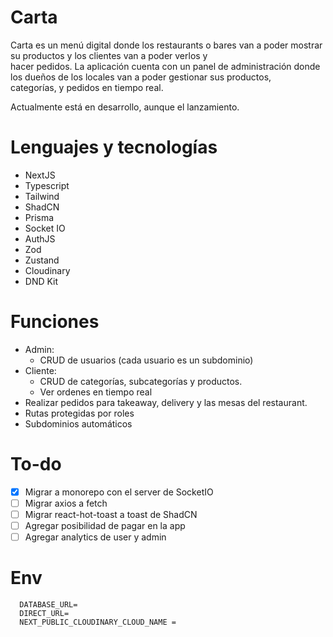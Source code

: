 # Carta

Carta es un menú digital donde los restaurants o bares van a poder mostrar su productos y los clientes van a poder verlos y  
hacer pedidos. La aplicación cuenta con un panel de administración donde los dueños de los locales van a poder gestionar sus productos,  
categorías, y pedidos en tiempo real.

Actualmente está en desarrollo, aunque el lanzamiento.

# Lenguajes y tecnologías

- NextJS
- Typescript
- Tailwind
- ShadCN
- Prisma
- Socket IO
- AuthJS
- Zod
- Zustand
- Cloudinary
- DND Kit

# Funciones

- Admin:
  - CRUD de usuarios (cada usuario es un subdominio)
- Cliente:
  - CRUD de categorías, subcategorías y productos.
  - Ver ordenes en tiempo real
- Realizar pedidos para takeaway, delivery y las mesas del restaurant.
- Rutas protegidas por roles
- Subdominios automáticos

# To-do

- [x] Migrar a monorepo con el server de SocketIO
- [ ] Migrar axios a fetch
- [ ] Migrar react-hot-toast a toast de ShadCN
- [ ] Agregar posibilidad de pagar en la app
- [ ] Agregar analytics de user y admin

# Env

```
  DATABASE_URL=
  DIRECT_URL=
  NEXT_PUBLIC_CLOUDINARY_CLOUD_NAME =
```
